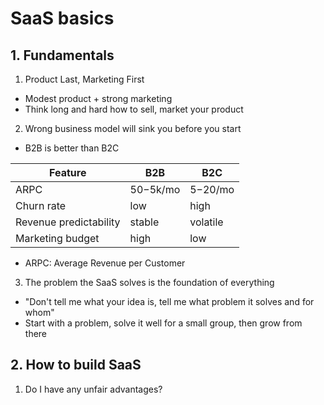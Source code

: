 # SaaS basics

## 1. Fundamentals

1. Product Last, Marketing First

- Modest product + strong marketing
- Think long and hard how to sell, market your product

2. Wrong business model will sink you before you start

- B2B is better than B2C

| Feature                | B2B        | B2C       |
| ---------------------- | ---------- | --------- |
| ARPC                   | $50-$5k/mo | $5-$20/mo |
| Churn rate             | low        | high      |
| Revenue predictability | stable     | volatile  |
| Marketing budget       | high       | low       |

- ARPC: Average Revenue per Customer

3. The problem the SaaS solves is the foundation of everything

- "Don't tell me what your idea is, tell me what problem it solves and for whom"
- Start with a problem, solve it well for a small group, then grow from there

## 2. How to build SaaS

1. Do I have any unfair advantages?
